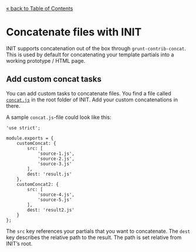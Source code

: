 [&laquo; back to Table of Contents](TOC.md)

# Concatenate files with INIT

INIT supports concatenation out of the box through `grunt-contrib-concat`.
This is used by default for concatenating your template partials into a working
prototype / HTML page.

## Add custom concat tasks

You can add custom tasks to concatenate files. You find a file called [`concat.js`](../concat.js)
in the root folder of INIT. Add your custom concatenations in there.

A sample `concat.js`-file could look like this:


	'use strict';

	module.exports = {
		customConcat: {
			src: [
				'source-1.js',
				'source-2.js',
				'source-3.js'
			],
			dest: 'result.js'
		},
		customConcat2: {
			src: [
				'source-4.js',
				'source-5.js'
			],
			dest: 'result2.js'
		}
	};

The `src` key references your partials that you want to concatenate. The `dest` key
describes the relative path to the result. The path is set relative from INIT’s
root.
